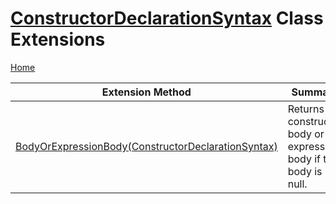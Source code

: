 # [ConstructorDeclarationSyntax](https://docs.microsoft.com/en-us/dotnet/api/microsoft.codeanalysis.csharp.syntax.constructordeclarationsyntax) Class Extensions <a name="_Top"></a>

[Home](../../../../../README.md)

| Extension Method | Summary |
| ---------------- | ------- |
| [BodyOrExpressionBody(ConstructorDeclarationSyntax)](../../../../../Roslynator/CSharp/SyntaxExtensions/BodyOrExpressionBody/README.md#Roslynator_CSharp_SyntaxExtensions_BodyOrExpressionBody_Microsoft_CodeAnalysis_CSharp_Syntax_ConstructorDeclarationSyntax_) | Returns constructor body or an expression body if the body is null\. |

